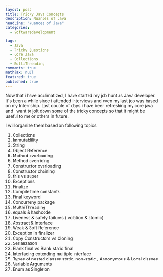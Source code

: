 ```yaml
---
layout: post
title: Tricky Java Concepts
description: Nuances of Java
headline: "Nuances of Java"
categories:
  - Softwaredevelopment

tags: 
  - Java
  - Tricky Questions
  - Core Java
  - Collections
  - MultiThreading 
comments: true
mathjax: null
featured: true 
published: true
---
```


 Now that i have acclimatized, I have started my job hunt as Java developer. It's been a while since i attended interviews and even my last job was based on my Internship. Last couple of days i have been refreshing my core java and I want to jolt down some of the tricky concepts so that it might be useful to me or others in future.


I will organize them based on following topics 

1. Collections 
2. Immutablility 
3. String
4. Object Reference 
5. Method overloading 
6. Method overriding 
7. Constructor overloading 
8. Constructor chaining 
9. this vs super 
10. Exceptions 
11. Finalize 
12. Compile time constants 
13. Final keyword
14. Concurreny package
15. MulthiThreading 
16. equals & hashcode
17. Liveness & safety failures ( volation & atomic)
18. Abstract & Interface
19. Weak & Soft Reference
20. Exception in finalizer
21. Copy Constructors vs Cloning
22. Serialization 
23. Blank final vs Blank static final
24. Interfacing extending multiple interface
25. Types of nested classes static, non-static , Annonymous & Local classes
26. Variable Arguments
27. Enum as Singleton
